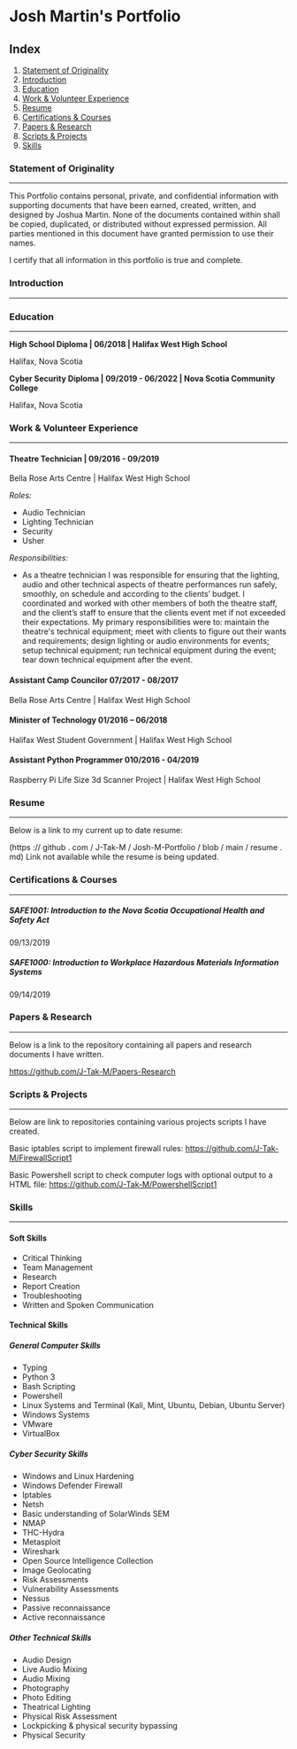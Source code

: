 # Josh Martin's Portfolio
## Index
1. [Statement of Originality](https://github.com/J-Tak-M/Josh-M.github.io/blob/main/README.md#statement-of-originality)
2. [Introduction](https://github.com/J-Tak-M/Josh-M.github.io/blob/main/README.md#introduction)
3. [Education](https://github.com/J-Tak-M/Josh-M.github.io/blob/main/README.md#education)
4. [Work & Volunteer Experience](https://github.com/J-Tak-M/Josh-M.github.io/blob/main/README.md#work--volunteer-experience)
5. [Resume](https://github.com/J-Tak-M/Josh-M.github.io/blob/main/README.md#resume)
6. [Certifications & Courses](https://github.com/J-Tak-M/Josh-M.github.io/blob/main/README.md#certifications--courses)
7. [Papers & Research](https://github.com/J-Tak-M/Josh-M.github.io/blob/main/README.md#papers--research)
8. [Scripts & Projects](https://github.com/J-Tak-M/Josh-M.github.io/blob/main/README.md#scripts--projects)
9. [Skills](https://github.com/J-Tak-M/Josh-M.github.io/blob/main/README.md#skills)

### Statement of Originality
_______________________________________________________________________________________________________________________________________________
This Portfolio contains personal, private, and confidential information with supporting documents that have been earned, created, written, and designed by Joshua Martin. None of the documents contained within shall be copied, duplicated, or distributed without expressed permission. All parties mentioned in this document have granted permission to use their names. 

I certify that all information in this portfolio is true and complete.

### Introduction
_______________________________________________________________________________________________________________________________________________

### Education
_______________________________________________________________________________________________________________________________________________
**High School Diploma | 06/2018 | Halifax West High School**

Halifax, Nova Scotia

**Cyber Security Diploma | 09/2019 - 06/2022 | Nova Scotia Community College**

Halifax, Nova Scotia


### Work & Volunteer Experience
_______________________________________________________________________________________________________________________________________________
#### Theatre Technician | 09/2016 - 09/2019
Bella Rose Arts Centre | Halifax West High School

*Roles:*
- Audio Technician
- Lighting Technician
- Security
- Usher

*Responsibilities:*
- As a theatre technician I was responsible for ensuring that the lighting, audio and other technical aspects of theatre performances run safely, smoothly, on schedule and according to the clients’ budget. I coordinated and worked with other members of both the theatre staff, and the client’s staff to ensure that the clients event met if not exceeded their expectations. My primary responsibilities were to: maintain the theatre's technical equipment; meet with clients to figure out their wants and requirements; design lighting or audio environments for events; setup technical equipment; run technical equipment during the event; tear down technical equipment after the event.

#### Assistant Camp Councilor  07/2017 - 08/2017
Bella Rose Arts Centre | Halifax West High School

#### Minister of Technology  01/2016 – 06/2018
Halifax West Student Government | Halifax West High School

#### Assistant Python Programmer  010/2016 - 04/2019
Raspberry Pi Life Size 3d Scanner Project | Halifax West High School

### Resume
_______________________________________________________________________________________________________________________________________________
Below is a link to my current up to date resume:

(https :// github . com / J-Tak-M / Josh-M-Portfolio / blob / main / resume . md) Link not available while the resume is being updated.


### Certifications & Courses
_______________________________________________________________________________________________________________________________________________
##### SAFE1001: Introduction to the Nova Scotia Occupational Health and Safety Act
09/13/2019
##### SAFE1000: Introduction to Workplace Hazardous Materials Information Systems
09/14/2019

### Papers & Research
_______________________________________________________________________________________________________________________________________________
Below is a link to the repository containing all papers and research documents I have written.

https://github.com/J-Tak-M/Papers-Research


### Scripts & Projects
_______________________________________________________________________________________________________________________________________________
Below are link to repositories containing various projects scripts I have created.

Basic iptables script to implement firewall rules: https://github.com/J-Tak-M/FirewallScript1

Basic Powershell script to check computer logs with optional output to a HTML file: https://github.com/J-Tak-M/PowershellScript1

### Skills
_______________________________________________________________________________________________________________________________________________
#### Soft Skills
- Critical Thinking
- Team Management
- Research
- Report Creation
- Troubleshooting
- Written and Spoken Communication

#### Technical Skills
##### General Computer Skills
- Typing
- Python 3
- Bash Scripting
- Powershell
- Linux Systems and Terminal (Kali, Mint, Ubuntu, Debian, Ubuntu Server)
- Windows Systems
- VMware
- VirtualBox

##### Cyber Security Skills
- Windows and Linux Hardening
- Windows Defender Firewall
- Iptables
- Netsh
- Basic understanding of SolarWinds SEM
- NMAP
- THC-Hydra
- Metasploit
- Wireshark
- Open Source Intelligence Collection 
- Image Geolocating
- Risk Assessments
- Vulnerability Assessments
- Nessus
- Passive reconnaissance
- Active reconnaissance

##### Other Technical Skills
- Audio Design
- Live Audio Mixing
- Audio Mixing
- Photography
- Photo Editing
- Theatrical Lighting
- Physical Risk Assessment
- Lockpicking & physical security bypassing
- Physical Security 
